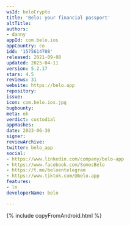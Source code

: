 ```yaml
---
wsId: beloCrypto
title: 'Belo: your financial passport'
altTitle: 
authors:
- danny
appId: com.belo.ios
appCountry: co
idd: '1575614708'
released: 2021-09-08
updated: 2025-04-11
version: 5.2.17
stars: 4.5
reviews: 31
website: https://belo.app
repository: 
issue: 
icon: com.belo.ios.jpg
bugbounty: 
meta: ok
verdict: custodial
appHashes: 
date: 2023-06-30
signer: 
reviewArchive: 
twitter: belo_app
social:
- https://www.linkedin.com/company/belo-app
- https://www.facebook.com/SomosBelo
- https://t.me/beloentelegram
- https://www.tiktok.com/@belo.app
features:
- ln
developerName: belo

---
```


{% include copyFromAndroid.html %}
